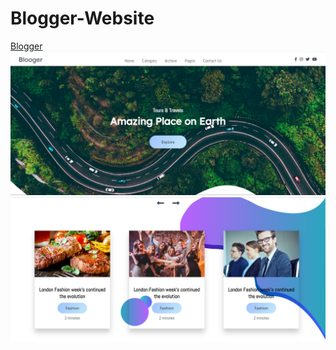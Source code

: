 # Blogger-Website
[Blogger](https://blogger100.netlify.app/) <br>
![image1](Capture.PNG) <br>
![image2](Capture2.PNG)


